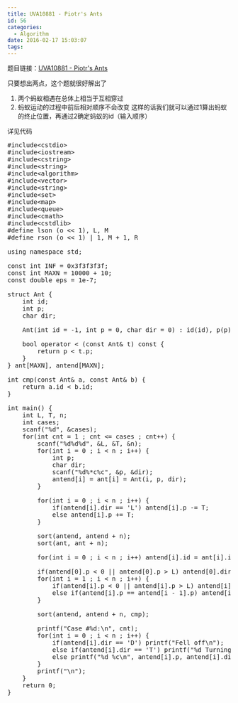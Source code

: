 ```yaml
---
title: UVA10881 - Piotr's Ants
id: 56
categories:
  - Algorithm
date: 2016-02-17 15:03:07
tags:
---
```


题目链接：[UVA10881 - Piotr's Ants](https://uva.onlinejudge.org/index.php?option=com_onlinejudge&amp;Itemid=8&amp;category=456&amp;page=show_problem&amp;problem=1822)

只要想出两点，这个题就很好解出了

1.  两个蚂蚁相遇在总体上相当于互相穿过
2.  蚂蚁运动的过程中前后相对顺序不会改变
这样的话我们就可以通过1算出蚂蚁的终止位置，再通过2确定蚂蚁的id（输入顺序）

详见代码
<pre class="lang:c++ decode:true " title="UVA10881 - Piotr's Ants">#include&lt;cstdio&gt;
#include&lt;iostream&gt;
#include&lt;cstring&gt;
#include&lt;string&gt;
#include&lt;algorithm&gt;
#include&lt;vector&gt;
#include&lt;string&gt;
#include&lt;set&gt;
#include&lt;map&gt;
#include&lt;queue&gt;
#include&lt;cmath&gt;
#include&lt;cstdlib&gt;
#define lson (o &lt;&lt; 1), L, M
#define rson (o &lt;&lt; 1) | 1, M + 1, R

using namespace std;

const int INF = 0x3f3f3f3f;
const int MAXN = 10000 + 10;
const double eps = 1e-7;

struct Ant {
    int id;
    int p;
    char dir;

    Ant(int id = -1, int p = 0, char dir = 0) : id(id), p(p), dir(dir) {}

    bool operator &lt; (const Ant&amp; t) const {
        return p &lt; t.p;
    }
} ant[MAXN], antend[MAXN];

int cmp(const Ant&amp; a, const Ant&amp; b) {
    return a.id &lt; b.id;
}

int main() {
    int L, T, n;
    int cases;
    scanf("%d", &amp;cases);
    for(int cnt = 1 ; cnt &lt;= cases ; cnt++) {
        scanf("%d%d%d", &amp;L, &amp;T, &amp;n);
        for(int i = 0 ; i &lt; n ; i++) {
            int p;
            char dir;
            scanf("%d%*c%c", &amp;p, &amp;dir);
            antend[i] = ant[i] = Ant(i, p, dir);
        }

        for(int i = 0 ; i &lt; n ; i++) {
            if(antend[i].dir == 'L') antend[i].p -= T;
            else antend[i].p += T;
        }

        sort(antend, antend + n);
        sort(ant, ant + n);

        for(int i = 0 ; i &lt; n ; i++) antend[i].id = ant[i].id;

        if(antend[0].p &lt; 0 || antend[0].p &gt; L) antend[0].dir = 'D';
        for(int i = 1 ; i &lt; n ; i++) {
            if(antend[i].p &lt; 0 || antend[i].p &gt; L) antend[i].dir = 'D';
            else if(antend[i].p == antend[i - 1].p) antend[i].dir = antend[i - 1].dir = 'T';
        }

        sort(antend, antend + n, cmp);

        printf("Case #%d:\n", cnt);
        for(int i = 0 ; i &lt; n ; i++) {
            if(antend[i].dir == 'D') printf("Fell off\n");
            else if(antend[i].dir == 'T') printf("%d Turning\n", antend[i].p);
            else printf("%d %c\n", antend[i].p, antend[i].dir);
        }
        printf("\n");
    }
    return 0;
}
</pre>
&nbsp;